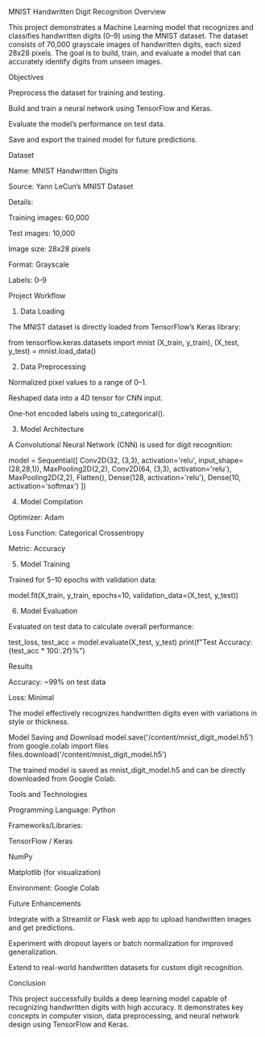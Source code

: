 MNIST Handwritten Digit Recognition
Overview

This project demonstrates a Machine Learning model that recognizes and classifies handwritten digits (0–9) using the MNIST dataset. The dataset consists of 70,000 grayscale images of handwritten digits, each sized 28x28 pixels.
The goal is to build, train, and evaluate a model that can accurately identify digits from unseen images.

Objectives

Preprocess the dataset for training and testing.

Build and train a neural network using TensorFlow and Keras.

Evaluate the model’s performance on test data.

Save and export the trained model for future predictions.

Dataset

Name: MNIST Handwritten Digits

Source: Yann LeCun’s MNIST Dataset

Details:

Training images: 60,000

Test images: 10,000

Image size: 28x28 pixels

Format: Grayscale

Labels: 0–9

Project Workflow
1. Data Loading

The MNIST dataset is directly loaded from TensorFlow’s Keras library:

from tensorflow.keras.datasets import mnist
(X_train, y_train), (X_test, y_test) = mnist.load_data()

2. Data Preprocessing

Normalized pixel values to a range of 0–1.

Reshaped data into a 4D tensor for CNN input.

One-hot encoded labels using to_categorical().

3. Model Architecture

A Convolutional Neural Network (CNN) is used for digit recognition:

model = Sequential([
    Conv2D(32, (3,3), activation='relu', input_shape=(28,28,1)),
    MaxPooling2D(2,2),
    Conv2D(64, (3,3), activation='relu'),
    MaxPooling2D(2,2),
    Flatten(),
    Dense(128, activation='relu'),
    Dense(10, activation='softmax')
])

4. Model Compilation

Optimizer: Adam

Loss Function: Categorical Crossentropy

Metric: Accuracy

5. Model Training

Trained for 5–10 epochs with validation data:

model.fit(X_train, y_train, epochs=10, validation_data=(X_test, y_test))

6. Model Evaluation

Evaluated on test data to calculate overall performance:

test_loss, test_acc = model.evaluate(X_test, y_test)
print(f"Test Accuracy: {test_acc * 100:.2f}%")

Results

Accuracy: ~99% on test data

Loss: Minimal

The model effectively recognizes handwritten digits even with variations in style or thickness.

Model Saving and Download
model.save('/content/mnist_digit_model.h5')
from google.colab import files
files.download('/content/mnist_digit_model.h5')


The trained model is saved as mnist_digit_model.h5 and can be directly downloaded from Google Colab.

Tools and Technologies

Programming Language: Python

Frameworks/Libraries:

TensorFlow / Keras

NumPy

Matplotlib (for visualization)

Environment: Google Colab

Future Enhancements

Integrate with a Streamlit or Flask web app to upload handwritten images and get predictions.

Experiment with dropout layers or batch normalization for improved generalization.

Extend to real-world handwritten datasets for custom digit recognition.

Conclusion

This project successfully builds a deep learning model capable of recognizing handwritten digits with high accuracy. It demonstrates key concepts in computer vision, data preprocessing, and neural network design using TensorFlow and Keras.
